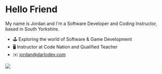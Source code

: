 <h1>Hello Friend</h1>

My name is Jordan and I'm a Software Developer and Coding Instructor, based in South Yorkshire.

- 🕹 Exploring the world of Software & Game Development
- 🖥 Instructor at Code Nation and Qualified Teacher
- ✉️ jordan@darlodev.com

<a href="https://github.com/darlodev/dalodev">
  <img align="center" src="https://github-readme-stats.vercel.app/api/top-langs/?username=darlodev&hide=java,html&title_color=ffffff&text_color=c9cacc&icon_color=2bbc8a&bg_color=1d1f21" />
</a>

<!---
dadarlodev/dadarlodev is a ✨ special ✨ repository because its `README.md` (this file) appears on your GitHub profile.
You can click the Preview link to take a look at your changes.
--->
